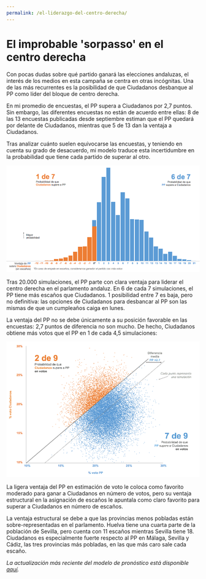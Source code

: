 ```yaml
---
permalink: /el-liderazgo-del-centro-derecha/
---
```

# El improbable 'sorpasso' en el centro derecha

Con pocas dudas sobre qué partido ganará las elecciones andaluzas, el interés de los medios en esta campaña se centra en otras incógnitas. Una de las más recurrentes es la posibilidad de que Ciudadanos desbanque al PP como líder del bloque de centro derecha.

En mi promedio de encuestas, el PP supera a Ciudadanos por 2,7 puntos. Sin embargo, las diferentes encuestas no están de acuerdo entre ellas: 8 de las 13 encuestas publicadas desde septiembre estiman que el PP quedará por delante de Ciudadanos, mientras que 5 de 13 dan la ventaja a Ciudadanos.

Tras analizar cuánto suelen equivocarse las encuestas, y teniendo en cuenta su grado de desacuerdo, mi modelo traduce esta incertidumbre en la probabilidad que tiene cada partido de superar al otro.

![](/images/2018_andalucia_election_forecast/2018.11.21_pp_ciudadanos.png "Actualizado el 21 de noviembre")

Tras 20.000 simulaciones, el PP parte con clara ventaja para liderar el centro derecha en el parlamento andaluz. En 6 de cada 7 simulaciones, el PP tiene más escaños que Ciudadanos. 1 posibilidad entre 7 es baja, pero no definitiva: las opciones de Ciudadanos para desbancar al PP son las mismas de que un cumpleaños caiga en lunes.

La ventaja del PP no se debe únicamente a su posición favorable en las encuestas: 2,7 puntos de diferencia no son mucho. De hecho, Ciudadanos obtiene más votos que el PP en 1 de cada 4,5 simulaciones:


![](/images/2018_andalucia_election_forecast/2018.11.21_scatterplot.png "Actualizado el 21 de noviembre")

La ligera ventaja del PP en estimación de voto le coloca como favorito moderado para ganar a Ciudadanos en número de votos, pero su ventaja estructural en la asignación de escaños le apuntala como claro favorito para superar a Ciudadanos en número de escaños.

La ventaja estructural se debe a que las provincias menos pobladas están sobre-representadas en el parlamento. Huelva tiene una cuarta parte de la población de Sevilla, pero cuenta con 11 escaños mientras Sevilla tiene 18. Ciudadanos es especialmente fuerte respecto al PP en Málaga, Sevilla y Cádiz, las tres provincias más pobladas, en las que más caro sale cada escaño.

*La actualización más reciente del modelo de pronóstico está disponible [aquí](https://www.inakiarbeloa.com/elecciones-andaluzas-2018/).*